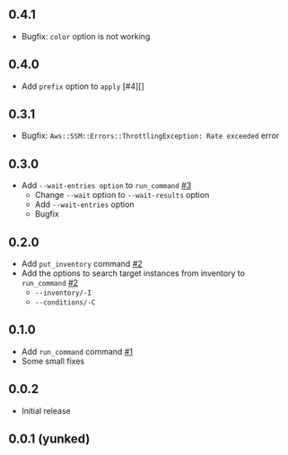 ## 0.4.1
- Bugfix: `color` option is not working

## 0.4.0
- Add `prefix` option to `apply` [#4][]

## 0.3.1
- Bugfix: `Aws::SSM::Errors::ThrottlingException: Rate exceeded` error

## 0.3.0
- Add `--wait-entries option` to `run_command` [#3][]
  - Change `--wait` option to `--wait-results` option
  - Add `--wait-entries` option
  - Bugfix

## 0.2.0
- Add `put_inventory` command [#2][]
- Add the options to search target instances from inventory to `run_command` [#2][]
  - `--inventory/-I`
  - `--conditions/-C`

## 0.1.0

- Add `run_command` command [#1][]
- Some small fixes

## 0.0.2

- Initial release

## 0.0.1 (yunked)

<!--- The following link definition list is generated by PimpMyChangelog --->
[#1]: https://github.com/serverworks/rezept/issues/1
[#2]: https://github.com/serverworks/rezept/issues/2
[#3]: https://github.com/serverworks/rezept/issues/3
